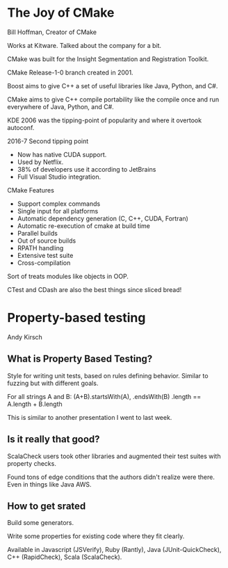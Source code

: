 # The Joy of CMake
Bill Hoffman, Creator of CMake

Works at Kitware. Talked about the company for a bit.

CMake was built for the Insight Segmentation and Registration Toolkit.

CMake Release-1-0 branch created in 2001.

Boost aims to give C++ a set of useful libraries like Java, Python, and C#.

CMake aims to give C++ compile portability like the compile once and run everywhere of
Java, Python, and C#.

KDE 2006 was the tipping-point of popularity and where it overtook autoconf.

2016-7 Second tipping point
* Now has native CUDA support.
* Used by Netflix.
* 38% of developers use it according to JetBrains
* Full Visual Studio integration.

CMake Features
* Support complex commands
* Single input for all platforms
* Automatic dependency generation (C, C++, CUDA, Fortran)
* Automatic re-execution of cmake at build time
* Parallel builds
* Out of source builds
* RPATH handling
* Extensive test suite
* Cross-compilation

Sort of treats modules like objects in OOP.

CTest and CDash are also the best things since sliced bread!

# Property-based testing
Andy Kirsch

## What is Property Based Testing?

Style for writing unit tests, based on rules defining behavior.
Similar to fuzzing but with different goals.

For all strings A and B: (A+B).startsWith(A), .endsWith(B) .length == A.length + B.length

This is similar to another presentation I went to last week.

## Is it really that good?
ScalaCheck users took other libraries and augmented their test suites with property checks.

Found tons of edge conditions that the authors didn't realize were there. Even in things like
Java AWS.

## How to get srated

Build some generators.

Write some properties for existing code where they fit clearly.

Available in Javascript (JSVerify), Ruby (Rantly), Java (JUnit-QuickCheck), C++ (RapidCheck),
  Scala (ScalaCheck). 


